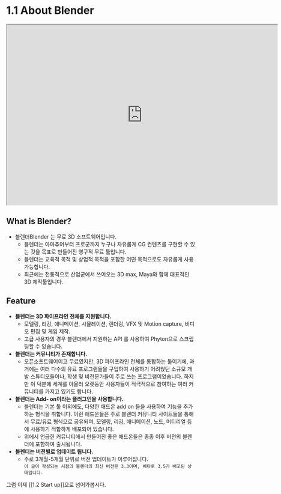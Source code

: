 # 1.1 About Blender  

<iframe width="720" height="480" src="https://www.youtube.com/embed/BnY2JdBrvaI" title="Blender 3.6 LTS - Reel" frameborde480r="0" allow="accelerometer; autoplay; clipboard-write; encrypted-media; gyroscope; picture-in-picture; web-share" allowfullscreen></iframe>

## What is Blender?  
- 블렌더Blender 는 무료 3D 소프트웨어입니다.
	- 블렌더는 아마추어부터 프로군까지 누구나 자유롭게 CG 컨텐츠를 구현할 수 있는 것을 목표로 만들어진 영구적 무료 툴입니다. 
	-  블렌더는 교육적 목적 및 상업적 목적을 포함한 어떤 목적으로도 자유롭게 사용 가능합니다. 
	- 최근에는 전통적으로 산업군에서 쓰여오는 3D max, Maya와 함께 대표적인 3D 제작툴입니다. 
## Feature 
- **블렌더는 3D 파이프라인 전체를 지원합니다.**
	- 모델링, 리깅, 애니메이션, 시뮬레이션, 렌더링, VFX 및 Motion capture,  비디오 편집 및 게임 제작.
	- 고급 사용자의 경우 블렌더에서 지원하는 API 를 사용하여 Phyton으로 스크립팅할 수 있습니다. 
- **블렌더는 커뮤니티가 존재합니다.**
	- 오픈소프트웨어이고 무료였지만, 3D 파이프라인 전체를 통합하는 툴이기에, 과거에는 여러 다수의 유료 프로그램들을 구입하여 사용하기 어려웠던 소규모 개발 스튜디오들이나, 학생 및 비전문가들이 주로 쓰는 프로그램이었습니다. 하지만 이 덕분에 세계를 아울러 오랫동안 사용자들이 적극적으로 참여하는 여러 커뮤니티를 가지고 있기도 합니다. 
- **블렌더는 Add- on이라는 플러그인을 사용합니다.**
	-  블렌더는 기본 툴 이외에도, 다양한 애드온 add on 들을 사용하여 기능을 추가하는 형식을 취합니다. 이런 애드온들은 주로 블렌더 커뮤니티 사이트들을 통해서 무료/유료 형식으로 공유되며, 모델링, 리깅, 애니메이션, 노드, 머티리얼 등에 사용하기 적합하게 배포되어 있습니다. 
	- 위에서 언급한 커뮤니티에서 만들어진 좋은 애드온들은 종종 이후 버전의 블렌더에 포함하여 출시됩니다.   
- **블렌더는 버전별로 업데이트 됩니다.** 
	-  주로 3개월-5개월 단위로 버전 업데이트가 이루어집니다.   
	`이 글이 작성되는 시점의 블렌더의 최신 버전은 3.3이며, 베타로 3.5가 배포된 상태입니다.` 
	
그럼 이제   [[1.2 Start up]]으로 넘어가봅시다. 